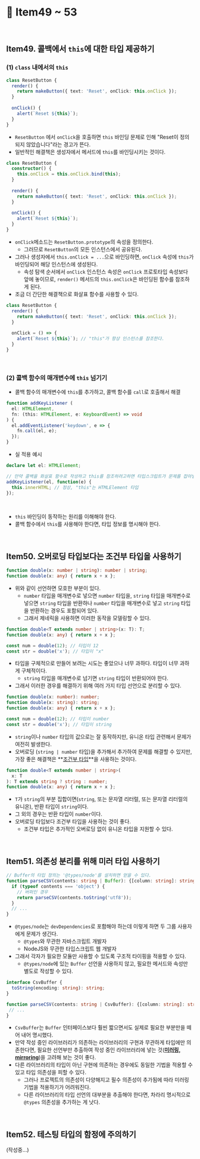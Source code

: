 # :page_facing_up: Item49 ~ 53

<br>

## Item49. 콜백에서 `this`에 대한 타입 제공하기

### (1) `class` 내에서의 `this`

```typescript
class ResetButton {
  render() {
    return makeButton({ text: 'Reset', onClick: this.onClick });
  }
    
  onClick() {
    alert(`Reset ${this}`);
  }
}
```

- `ResetButton` 에서 `onClick`을 호출하면 `this` 바인딩 문제로 인해 "Reset이 정의되지 않았습니다"라는 경고가 뜬다.
- 일반적인 해결책은 생성자에서 메서드에 `this`를 바인딩시키는 것이다.

```typescript
class ResetButton {
  constructor() {
    this.onClick = this.onClick.bind(this);
  }
    
  render() {
    return makeButton({ text: 'Reset', onClick: this.onClick });
  }
    
  onClick() {
    alert(`Reset ${this}`);
  }
}
```

- `onClick`메소드는 `ResetButton.prototype`의 속성을 정의한다.
  - 그러므로 `ResetButton`의 모든 인스턴스에서 공유된다.
- 그러나 생성자에서 `this.onClick = ...`으로 바인딩하면, `onClick` 속성에 `this`가 바인딩되어 해당 인스턴스에 생성된다.
  - 속성 탐색 순서에서 `onClick` 인스턴스 속성은 `onClick` 프로토타입 속성보다 앞에 놓이므로, `render()` 메서드의 `this.onClick`은 바인딩된 함수를 참조하게 된다.
- 조금 더 간단한 해결책으로 화살표 함수를 사용할 수 있다.

```typescript
class ResetButton {
  render() {
    return makeButton({ text: 'Reset', onClick: this.onClick });
  }
    
  onClick = () => {
    alert(`Reset ${this}`); // "this"가 항상 인스턴스를 참조한다.
  }
}
```

<br>

### (2) 콜백 함수의 매개변수에 `this` 넘기기

- 콜백 함수의 매개변수에 `this`를 추가하고, 콜백 함수를 `call`로 호출해서 해결

```typescript
function addKeyListener (
  el: HTMLElement,
  fn: (this: HTMLElement, e: KeyboardEvent) => void
) {
  el.addEventListener('keydown', e => {
    fn.call(el, e);
  });
}
```

- 실 적용 예시

```typescript
declare let el: HTMLElement;

// 만약 콜백을 화살표 함수로 작성하고 this를 참조하려고하면 타입스크립트가 문제를 잡아낼 것이다.
addKeyListener(el, function(e) {
  this.innerHTML; // 정상, "this"는 HTMLElement 타입
});
```

<br>

- `this` 바인딩이 동작하는 원리를 이해해야 한다.
- 콜백 함수에서 `this`를 사용해야 한다면, 타입 정보를 명시해야 한다.

<br>

## Item50. 오버로딩 타입보다는 조건부 타입을 사용하기

```typescript
function double(x: number | string): number | string;
function double(x: any) { return x + x };
```

- 위와 같이 선언하면 모호한 부분이 있다.
  - `number` 타입을 매개변수로 넣으면 `number` 타입을, `string` 타입을 매개변수로 넣으면 `string` 타입을 반환하나 `number` 타입을 매개변수로 넣고 `string` 타입을 반환하는 경우도 포함되어 있다.
  - 그래서 제네릭을 사용하면 이러한 동작을 모델링할 수 있다.

```typescript
function double<T extends number | string>(x: T): T;
function double(x: any) { return x + x };

const num = double(12); // 타입이 12
const str = double('x'); // 타입이 "x"
```

- 타입을 구체적으로 만들어 보려는 시도는 좋았으나 너무 과하다. 타입이 너무 과하게 구체적이다.
  - `string` 타입을 매개변수로 넘기면 `string` 타입이 반환되어야 한다.
- 그래서 이러한 경우를 해결하기 위해 여러 가지 타입 선언으로 분리할 수 있다.

```typescript
function double(x: number): number;
function double(x: string): string;
function double(x: any) { return x + x };

const num = double(12); // 타입이 number
const str = double('x'); // 타입이 string
```

- `string`이나 `number` 타입의 값으로는 잘 동작하지만, 유니온 타입 관련해서 문제가 여전히 발생한다.
- 오버로딩 (`string | number` 타입)을 추가해서 추가하여 문제를 해결할 수 있지만, 가장 좋은 해결책은 **<u>조건부 타입</u>**을 사용하는 것이다.

```typescript
function double<T extends number | string>(
  x: T
): T extends string ? string : number;
function double(x: any) { return x + x };
```

- `T`가 `string`의 부분 집합이면(`string`, 또는 문자열 리터럴, 또는 문자열 리터럴의 유니온), 반환 타입이 `string`이다.
- 그 외의 경우는 반환 타입이 `number`이다.
- 오버로딩 타입보다 조건부 타입을 사용하는 것이 좋다.
  - 조건부 타입은 추가적인 오버로딩 없이 유니온 타입을 지원할 수 있다.

<br>

## Item51. 의존성 분리를 위해 미러 타입 사용하기

```typescript
// Buffer의 타입 정의는 '@types/node'를 설치하면 얻을 수 있다.
function parseCSV(contents: string | Buffer): {[column: string]: string}[] {
  if (typeof contents === 'object') {
    // 버퍼인 경우
    return parseCSV(contents.toString('utf8'));
  }
  // ...
}
```

- `@types/node`는 `devDependencies`로 포함해야 하는데 이렇게 하면 두 그룹 사용자에게 문제가 생긴다.
  - `@types`와 무관한 자바스크립트 개발자
  - NodeJS와 무관한 타입스크립트 웹 개발자
- 그래서 각자가 필요한 모듈만 사용할 수 있도록 구조적 타이핑을 적용할 수 있다.
  - `@types/node`에 있는 `Buffer` 선언을 사용하지 않고, 필요한 메서드와 속성만 별도로 작성할 수 있다.

```typescript
interface CsvBuffer {
  toString(encoding: string): string;
}

function parseCSV(contents: string | CsvBuffer): {[column: string]: string}[] {
 // ...
}
```

- `CsvBuffer`는 `Buffer` 인터페이스보다 훨씬 짧으면서도 실제로 필요한 부분만을 떼어 내어 명시했다.
- 만약 작성 중인 라이브러리가 의존하는 라이브러리의 구현과 무관하게 타입에만 의존한다면, 필요한 선언부만 추출하여 작성 중인 라이브러리에 넣는 것(**<u>미러링, mirroring</u>**)을 고려해 보는 것이 좋다.
- 다른 라이브러리의 타입이 아닌 구현에 의존하는 경우에도 동일한 기법을 적용할 수 있고 타입 의존성을 피할 수 있다.
  - 그러나 프로젝트의 의존성이 다양해지고 필수 의존성이 추가됨에 따라 미러링 기법을 적용하기가 어려워진다.
  - 다른 라이브러리의 타입 선언의 대부분을 추출해야 한다면, 차라리 명시적으로 `@types` 의존성을 추가하는 게 낫다.

<br>

## Item52. 테스팅 타입의 함정에 주의하기

(작성중...)
